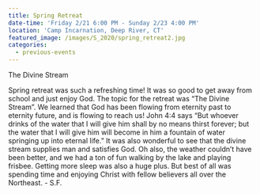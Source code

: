 ```yaml
---
title: Spring Retreat
date-time: 'Friday 2/21 6:00 PM - Sunday 2/23 4:00 PM'
location: 'Camp Incarnation, Deep River, CT'
featured_image: /images/S_2020/spring_retreat2.jpg
categories:
  - previous-events
---
```


The Divine Stream

Spring retreat was such a refreshing time! It was so good to get away from school and just enjoy God. The topic for the retreat was “The Divine Stream”. We learned that God has been flowing from eternity past to eternity future, and is flowing to reach us! John 4:4 says “But whoever drinks of the water that I will give him shall by no means thirst forever; but the water that I will give him will become in him a fountain of water springing up into eternal life.” It was also wonderful to see that the divine stream supplies man and satisfies God. Oh also, the weather couldn’t have been better, and we had a ton of fun walking by the lake and playing frisbee. Getting more sleep was also a huge plus. But best of all was spending time and enjoying Christ with fellow believers all over the Northeast. - S.F.